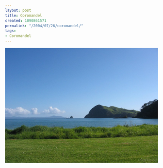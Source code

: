 ```yaml
---
layout: post
title: Coromandel
created: 1090861571
permalink: "/2004/07/26/coromandel/"
tags:
- Coromandel
---
```


<img src="/image/images/img_2338-784.jpg"/>

